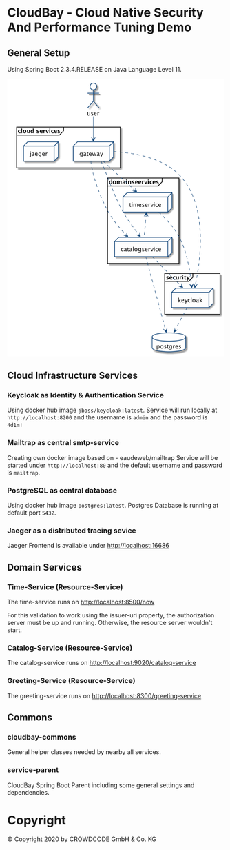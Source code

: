 
# CloudBay - Cloud Native Security And Performance Tuning Demo

## General Setup

Using Spring Boot 2.3.4.RELEASE on Java Language Level 11.

![deployment diagram](documents/images/cloudbay_services.png)

## Cloud Infrastructure Services

### **Keycloak** as Identity & Authentication Service

Using docker hub image `jboss/keycloak:latest`.
Service will run locally at `http://localhost:8200` and the username is `admin` and the password is `4d1m!`

### **Mailtrap** as central smtp-service

Creating own docker image based on - eaudeweb/mailtrap
Service will be started under `http://localhost:80` and the default username and password is `mailtrap`.

### **PostgreSQL** as central database

Using docker hub image `postgres:latest`.
Postgres Database is running at default port `5432`.

### **Jaeger** as a distributed tracing sevice

Jaeger Frontend is available under [http://localhost:16686](http://localhost:16686)

## Domain Services

### Time-Service (Resource-Service)

The time-service runs on [http://localhost:8500/now](http://localhost:8500/now)

For this validation to work using the issuer-uri property, the authorization server must be up and running. Otherwise, the resource server wouldn't start.

### Catalog-Service (Resource-Service)

The catalog-service runs on [http://localhost:9020/catalog-service](http://localhost:9020/catalog-service)

### Greeting-Service (Resource-Service)

The greeting-service runs on [http://localhost:8300/greeting-service](http://localhost:8300/greeting-service)

## Commons

### cloudbay-commons

General helper classes needed by nearby all services.

### service-parent 

CloudBay Spring Boot Parent including some general settings and dependencies.

# Copyright

&copy; Copyright 2020 by CROWDCODE GmbH &amp; Co. KG